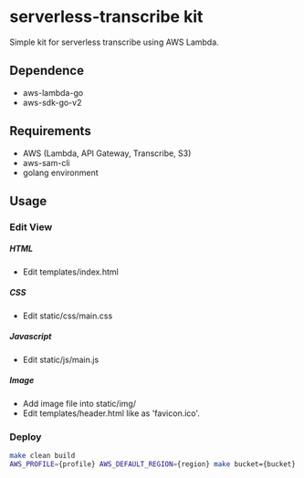 # serverless-transcribe kit
Simple kit for serverless transcribe using AWS Lambda.


## Dependence
- aws-lambda-go
- aws-sdk-go-v2


## Requirements
- AWS (Lambda, API Gateway, Transcribe, S3)
- aws-sam-cli
- golang environment


## Usage

### Edit View
##### HTML
- Edit templates/index.html

##### CSS
- Edit static/css/main.css

##### Javascript
- Edit static/js/main.js

##### Image
- Add image file into static/img/
- Edit templates/header.html like as 'favicon.ico'.

### Deploy
```bash
make clean build
AWS_PROFILE={profile} AWS_DEFAULT_REGION={region} make bucket={bucket} stack={stack name} deploy
```
